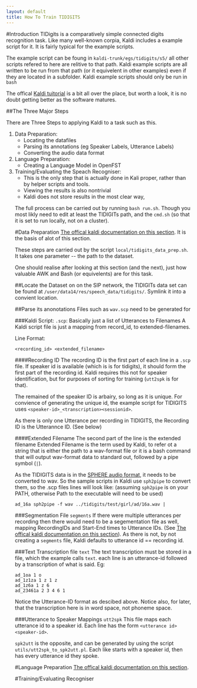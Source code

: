 ```yaml
---
layout: default
title: How To Train TIDIGITS
---
```


#Introduction
TIDigits is a comparatively simple connected digits recognition task.
Like many well-known corpia, Kaldi includes a example script for it.
It is fairly typical for the example scripts.

The example script can be foung in `kaldi-trunk/egs/tidigits/s5/` all other scripts refered to here are relitive to that path. Kaldi example scripts are all written to be run from that path (or it equivelent in other examples) even if they are located in a subfolder.
Kaldi example scripts should only be run in `bash`

The offical [Kaldi tuitorial](http://kaldi.sourceforge.net/tutorial.html) is a bit all over the place, but worth a look, it is no doubt getting better as the software matures.

##The Three Major Steps

There are Three Steps to applying Kaldi to a task such as this.

<ol>
<li> Data Preparation:
<ul>
   <li> Locating the datafiles</li>
   <li> Parsing its annotations (eg Speaker Labels, Utterance Labels)</li>
   <li> Converting the audio data format</li>
</ul></li>
<li> Language Preparation:
<ul>
   <li> Creating a Language Model in OpenFST</li>
</ul></li>
<li>Training/Evaluating the Speach Recogniser:
<ul>
<li> This is the only step that is actually done in Kali proper, rather than by helper scripts and tools.</li>
<li> Viewing the results is also nontrivial</li>
<li> Kaldi does not store results in the most clear way,</li>
</ul></li
</ol>

The full process can be carried out by running `bash run.sh`. Though you most likly need to edit at least the TIDIGITs path, and the `cmd.sh` (so that it is set to run locally, not on a cluster).


#Data Preparation
[The offical kaldi documentation on this section](http://kaldi.sourceforge.net/data_prep.html#data_prep_data). It is the basis of alot of this section.

These steps are carried out by the script `local/tidigits_data_prep.sh`. It takes one parameter -- the path to the dataset.

One should realise after looking at this section (and the next), just how valuable AWK and Bash (or equivelents) are for this task.


##Locate the Dataset 
on on the SIP network, the TIDIGITs data set can be found at `/user/data14/res/speech_data/tidigits/`. Symlink it into a convient location.

##Parse its anonotations
Files such as `wav.scp` need to be generated for 

###Kaldi Script: `.scp`: Basically just a list of Utterances to Filenames
A Kaldi script file is just a mapping from record_id, to extended-filenames.

Line Format:

```
<recording_id> <extended_filename>
```

####Recording ID
The recording ID is the first part of each line in a  `.scp` file.
If speaker id is available (which is is for tidigits), it should form the first part of the recording id.
Kaldi requires this not for speaker identification, but for purposes of sorting for training (`utt2spk` is for that).

The remained of the speaker ID is arbairy, so long as it is unique.
For convience of generating the unique id, the example script for TIDIGITS uses
`<speaker-id>_<transcription><sessionid>`.

As there is only one Utterance per recording in TIDIGITS, the Recording ID is the Utterannce ID.
(See below)


####Extended Filename
The second part of the line is the extended filename
Extended Filename is the term used by Kaldi,  to refer ot a string that is either the path to a wav-format file or it is a bash command that will output wav-format data to standard out, followed by a pipe symbol (`|`).

As the TIDIGITS data is in the [SPHERE audio format](http://www.ee.columbia.edu/ln/LabROSA/doc/HTKBook21/node64.html), it needs to be converted to wav.
So the sample scripts in Kaldi use `sph2pipe` to convert them, so the .scp files lines will look like: (assuming `sph2pipe` is on your PATH, otherwise Path to the executable will need to be used)

```
ad_16a sph2pipe -f wav ../tidigits/test/girl/ad/16a.wav |
```

###Segmentation File `segments`
If there were multiple utterances per recording then there would need to be a segementation file as well,
mapping RecordingIDs and Start-End times to Utterance IDs.
(See [The offical kaldi documentation on this section](http://kaldi.sourceforge.net/data_prep.html#data_prep_data)).
As there is not, by not creating a `segments` file, Kaldi defaults to utterance id == recording id.


###Text Transcription file `text`
The text transcription must be stored in a file, which the example calls `text`.
each line is an utterance-id followed by a transcription of what is said. 
Eg:

```
ad_1oa 1 o
ad_1z1za 1 z 1 z
ad_1z6a 1 z 6
ad_23461a 2 3 4 6 1
```

Notice the Utterance-ID format as descibed above.
Notice also, for later, that the transcription here is in word space, not phoneme space.

###Utterance to Speaker Mappings `utt2spk`
This file maps each utterance id to a speaker id.
Each line has the form `<utterance id> <speaker-id>`.

`spk2utt` is the opposite, and can be generated by using the script `utils/utt2spk_to_spk2utt.pl`.
Each like starts with a speaker id, then has every utterance id they spoke.

#Language Preparation
[The offical kaldi documentation on this section](http://kaldi.sourceforge.net/data_prep.html#data_prep_lang).


#Training/Evaluating Recogniser

